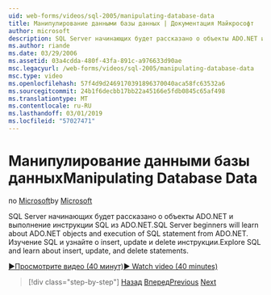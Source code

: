 ```yaml
---
uid: web-forms/videos/sql-2005/manipulating-database-data
title: Манипулирование данными базы данных | Документация Майкрософт
author: microsoft
description: SQL Server начинающих будет рассказано о объекты ADO.NET и выполнение инструкции SQL из ADO.NET. Изучение SQL и узнайте о insert, update и delete sta...
ms.author: riande
ms.date: 03/29/2006
ms.assetid: 03a4cdda-480f-43fa-891c-a976633d90ae
msc.legacyurl: /web-forms/videos/sql-2005/manipulating-database-data
msc.type: video
ms.openlocfilehash: 57f4d9d2469170391896370040aca58fc63532a6
ms.sourcegitcommit: 24b1f6decbb17bb22a45166e5fdb0845c65af498
ms.translationtype: MT
ms.contentlocale: ru-RU
ms.lasthandoff: 03/01/2019
ms.locfileid: "57027471"
---
```

<a name="manipulating-database-data"></a><span data-ttu-id="98b7b-104">Манипулирование данными базы данных</span><span class="sxs-lookup"><span data-stu-id="98b7b-104">Manipulating Database Data</span></span>
====================
<span data-ttu-id="98b7b-105">по [Microsoft](https://github.com/microsoft)</span><span class="sxs-lookup"><span data-stu-id="98b7b-105">by [Microsoft](https://github.com/microsoft)</span></span>

<span data-ttu-id="98b7b-106">SQL Server начинающих будет рассказано о объекты ADO.NET и выполнение инструкции SQL из ADO.NET.</span><span class="sxs-lookup"><span data-stu-id="98b7b-106">SQL Server beginners will learn about ADO.NET objects and execution of SQL statement from ADO.NET.</span></span> <span data-ttu-id="98b7b-107">Изучение SQL и узнайте о insert, update и delete инструкции.</span><span class="sxs-lookup"><span data-stu-id="98b7b-107">Explore SQL and learn about insert, update, and delete statements.</span></span>

[<span data-ttu-id="98b7b-108">&#9654;Просмотрите видео (40 минут)</span><span class="sxs-lookup"><span data-stu-id="98b7b-108">&#9654; Watch video (40 minutes)</span></span>](https://channel9.msdn.com/Blogs/ASP-NET-Site-Videos/manipulating-database-data)

> [!div class="step-by-step"]
> <span data-ttu-id="98b7b-109">[Назад](designing-relational-database-tables.md)
> [Вперед](more-structured-query-language.md)</span><span class="sxs-lookup"><span data-stu-id="98b7b-109">[Previous](designing-relational-database-tables.md)
[Next](more-structured-query-language.md)</span></span>
